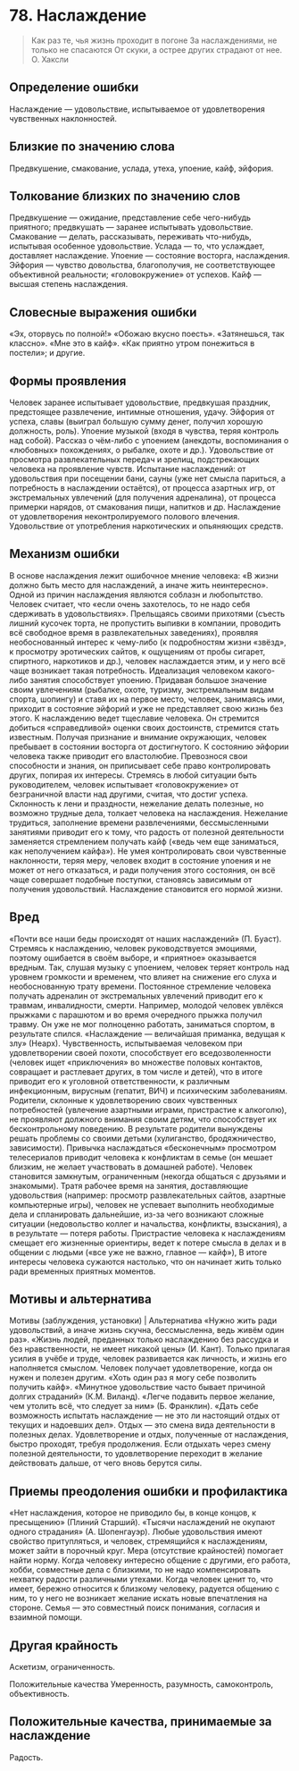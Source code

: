 # 78. Наслаждение

>Как раз те, чья жизнь проходит в погоне 
За наслаждениями, не только не спасаются 
От скуки, а острее других страдают от нее.
О. Хаксли

## Определение ошибки
Наслаждение — удовольствие, испытываемое от удовлетворения чувственных наклонностей.

## Близкие по значению слова
Предвкушение, смакование, услада, утеха, упоение, кайф, эйфория.

## Толкование близких по значению слов
Предвкушение — ожидание, представление себе чего-нибудь приятного; предвкушать — заранее испытывать удовольствие.
Смакование — делать, рассказывать, переживать что-нибудь, испытывая особенное удовольствие.
Услада — то, что услаждает, доставляет наслаждение.
Упоение — состояние восторга, наслаждения.
Эйфория — чувство довольства, благополучия, не соответствующее объективной реальности; «головокружение» от успехов.
Кайф — высшая степень наслаждения.
## Словесные выражения ошибки
«Эх, оторвусь по полной!»
«Обожаю вкусно поесть».
«Затянешься, так классно».
«Мне это в кайф».
«Как приятно утром понежиться в постели»; и другие.

## Формы проявления
 Человек заранее испытывает удовольствие, предвкушая праздник, предстоящее развлечение, интимные отношения, удачу.
Эйфория от успеха, славы (выиграл большую сумму денег, получил хорошую должность, роль).
Упоение музыкой (входя в чувства, теряя контроль над собой).
Рассказ о чём-либо с упоением (анекдоты, воспоминания о «любовных» похождениях, о рыбалке, охоте и др.).
Удовольствие от просмотра развлекательных передач и зрелищ, подстрекающих человека на проявление чувств.
Испытание наслаждений: от удовольствия при посещении бани, сауны (уже нет смысла париться, а потребность в наслаждении остаётся), от процесса азартных игр, от экстремальных увлечений (для получения адреналина), от процесса примерки нарядов, от смакования пищи, напитков и др.
Наслаждение от удовлетворения неконтролируемого полового влечения.
Удовольствие от употребления наркотических и опьяняющих средств.

## Механизм ошибки
В основе наслаждения лежит ошибочное мнение человека: «В жизни должно быть место для наслаждений, а иначе жить неинтересно».
Одной из причин наслаждения являются соблазн и любопытство. Человек считает, что «если очень захотелось, то не надо себя сдерживать в удовольствиях». Прельщаясь своими прихотями (съесть лишний кусочек торта, не пропустить выпивки в компании, проводить всё свободное время в развлекательных заведениях), проявляя необоснованный интерес к чему-либо (к подробностям жизни «звёзд», к просмотру эротических сайтов, к ощущениям от пробы сигарет, спиртного, наркотиков и др.), человек наслаждается этим, и у него всё чаще возникает такая потребность.
Идеализация человеком какого-либо занятия способствует упоению. Придавая большое значение своим увлечениям (рыбалке, охоте, туризму, экстремальным видам спорта, шопингу) и ставя их на первое место, человек, занимаясь ими, приходит в состояние эйфорий и уже не представляет свою жизнь без этого.
К наслаждению ведет тщеславие человека. Он стремится добиться «справедливой» оценки своих достоинств, стремится стать известным. Получая признание и внимание окружающих, человек пребывает в состоянии восторга от достигнутого.
К состоянию эйфории человека также приводит его властолюбие. Превознося свои способности и знания, он приписывает себе право контролировать других, попирая их интересы. Стремясь в любой ситуации быть руководителем, человек испытывает «головокружение» от безграничной власти над другими, считая, что достиг успеха.
Склонность к лени и праздности, нежелание делать полезные, но возможно трудные дела, толкает человека на наслаждения. Нежелание трудиться, заполнение времени развлечениями, бессмысленными занятиями приводит его к тому, что радость от полезной деятельности заменяется стремлением получать кайф («ведь чем еще заниматься, как неполучением кайфа»). Не умея контролировать свои чувственные наклонности, теряя меру, человек входит в состояние упоения и не может от него отказаться, и ради получения этого состояния, он всё чаще совершает подобные поступки, становясь зависимым от получения удовольствий. Наслаждение становится его нормой жизни.

## Вред
«Почти все наши беды происходят от наших наслаждений» (П. Буаст).
Стремясь к наслаждению, человек руководствуется эмоциями, поэтому ошибается в своём выборе, и «приятное» оказывается вредным. Так, слушая музыку с упоением, человек теряет контроль над уровнем громкости и временем, что влияет на снижение его слуха и необоснованную трату времени.
Постоянное стремление человека получать адреналин от экстремальных увлечений приводит его к травмам, инвалидности, смерти. Например, молодой человек увлёкся прыжками с парашютом и во время очередного прыжка получил травму. Он уже не мог полноценно работать, заниматься спортом, в результате спился.
«Наслаждение — величайшая приманка, ведущая к злу» (Неарх). Чувственность, испытываемая человеком при удовлетворении своей похоти, способствует его вседозволенности (человек ищет «приключения» во множестве половых контактов, совращает и растлевает других, в том числе и детей), что в итоге приводит его к уголовной ответственности, к различным инфекционным, вирусным (гепатит, ВИЧ) и психическим заболеваниям.
Родители, склонные к удовлетворению своих чувственных потребностей (увлечение азартными играми, пристрастие к алкоголю), не проявляют должного внимания своим детям, что способствует их бесконтрольному поведению. В результате родители вынуждены решать проблемы со своими детьми (хулиганство, бродяжничество, зависимости).
Привычка наслаждаться «бесконечным» просмотром телесериалов приводит человека к конфликтам в семье (он мешает близким, не желает участвовать в домашней работе). Человек становится замкнутым, ограниченным (некогда общаться с друзьями и знакомыми).
Тратя рабочее время на занятия, доставляющие удовольствия (например: просмотр развлекательных сайтов, азартные компьютерные игры), человек не успевает выполнить необходимые дела и спланировать дальнейшие, из-за чего возникают сложные ситуации (недовольство коллег и начальства, конфликты, взыскания), а в результате — потеря работы.
Пристрастие человека к наслаждениям смещает его жизненные ориентиры, ведет к потере смысла в делах и в общении с людьми («все уже не важно, главное — кайф»), В итоге интересы человека сужаются настолько, что он начинает жить только ради временных приятных моментов.

## Мотивы и альтернатива
Мотивы (заблуждения, установки) | Альтернатива
«Нужно жить ради удовольствий, а иначе жизнь скучна, бессмысленна, ведь живём один раз».	«Жизнь людей, преданных только наслаждению без рассудка и без нравственности, не имеет никакой цены» (И. Кант). Только прилагая усилия в учёбе и труде, человек развивается как личность, и жизнь его наполняется смыслом. Человек получает удовлетворение, когда он нужен и полезен другим.
«Хоть один раз я могу себе позволить получить кайф».	«Минутное удовольствие часто бывает причиной долгих страданий» (К.М. Виланд).
«Легче подавить первое желание, чем утолить всё, что следует за ним» (Б. Франклин).
«Дать себе возможность испытать наслаждение — не это ли настоящий отдых от текущих и надоевших дел».	Отдых — это смена вида деятельности в полезных делах. Удовлетворение и отдых, полученные от наслаждения, быстро проходят, требуя продолжения. Если отдыхать через смену полезной деятельности, то удовлетворение переходит в желание действовать дальше, от чего вновь берутся силы.

## Приемы преодоления ошибки и профилактика
«Нет наслаждения, которое не приводило бы, в конце концов, к пресыщению» (Плиний Старший). «Тысячи наслаждений не окупают одного страдания» (А. Шопенгауэр). Любые удовольствия имеют свойство притупляться, и человек, стремящийся к наслаждениям, может зайти в порочный круг.
Мера (отсутствие крайностей) помогает найти норму.
Когда человеку интересно общение с другими, его работа, хобби, совместные дела с близкими, то не надо компенсировать нехватку радости различными утехами.
Когда человек ценит то, что имеет, бережно относится к близкому человеку, радуется общению с ним, то у него не возникает желание искать новые впечатления на стороне. Семья — это совместный поиск понимания, согласия и взаимной помощи.

## Другая крайность
Аскетизм, ограниченность.

Положительные качества
Умеренность, разумность, самоконтроль, объективность.

## Положительные качества, принимаемые за наслаждение
Радость.
 
